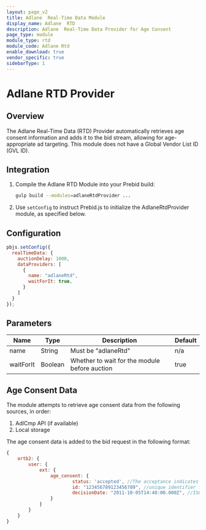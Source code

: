 ```yaml
---
layout: page_v2
title: Adlane  Real-Time Data Module
display_name: Adlane  RTD
description: Adlane  Real-Time Data Provider for Age Consent
page_type: module
module_type: rtd
module_code: Adlane Rtd
enable_download: true
vendor_specific: true
sidebarType: 1
---
```


# Adlane RTD Provider

## Overview

The Adlane Real-Time Data (RTD) Provider automatically retrieves age consent information and adds it to the bid stream, allowing for age-appropriate ad targeting. This module does not have a Global Vendor List ID (GVL ID).

## Integration

1. Compile the Adlane RTD Module into your Prebid build:

    ```bash
    gulp build --modules=adlaneRtdProvider ...
    ```

2. Use `setConfig` to instruct Prebid.js to initialize the AdlaneRtdProvider module, as specified below.

## Configuration

```javascript
pbjs.setConfig({
  realTimeData: {
    auctionDelay: 1000,
    dataProviders: [
      {
        name: "adlaneRtd",
        waitForIt: true,
      }
    ]
  }
});
```

## Parameters

| Name      | Type    | Description                                   | Default |
|-----------|---------|-----------------------------------------------|---------|
| name      | String  | Must be "adlaneRtd"                           | n/a     |
| waitForIt | Boolean | Whether to wait for the module before auction | true    |

## Age Consent Data

The module attempts to retrieve age consent data from the following sources, in order:

1. AdlCmp API (if available)
2. Local storage

The age consent data is added to the bid request in the following format:

```javascript
{
    ortb2: {
        user: {
            ext: {
                age_consent: {
                        status: 'accepted', //The acceptance indicates that the user has confirmed they are 21 years of age or older (accepted/declined)
                        id: "123456789123456789", //unique identifier for the consent decision // Optional
                        decisionDate: "2011-10-05T14:48:00.000Z", //ISO 8601 date string (e.g.,"2011-10-05T14:48:00.000Z") // Optional, represents the date when the age consent decision was made
                }
            }
        }
    }
}
```
